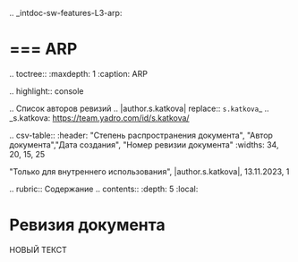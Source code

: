 .. _intdoc-sw-features-L3-arp:

===
ARP
===

.. toctree::
   :maxdepth: 1
   :caption: ARP
    
 .. highlight:: console

.. Список авторов ревизий
.. |author.s.katkova| replace:: `s.katkova`_
.. _s.katkova: https://team.yadro.com/id/s.katkova/  
 
.. csv-table:: 
   :header: "Степень распространения документа", "Автор документа","Дата создания", "Номер ревизии документа"
   :widths: 34, 20, 15, 25

   "Только для внутреннего использования", |author.s.katkova|, 13.11.2023, 1

.. rubric:: Содержание
.. contents::
   :depth: 5
   :local:

Ревизия документа
================= 
НОВЫЙ ТЕКСТ 
